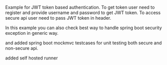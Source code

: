 Example for JWT token based authentication. 
To get token user need to register and provide username and password to get JWT token. 
To access secure api user need to pass JWT token in header.

In this example you can also check best way to handle spring boot security exception in generic way. 

and added spring boot mockmvc testcases for unit testing both secure and non-secure api.


added self hosted runner
